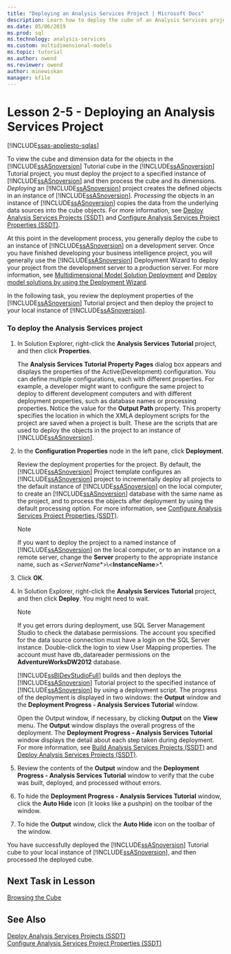 ```yaml
---
title: "Deploying an Analysis Services Project | Microsoft Docs"
description: Learn how to deploy the cube of an Analysis Services project.
ms.date: 05/06/2019
ms.prod: sql
ms.technology: analysis-services
ms.custom: multidimensional-models
ms.topic: tutorial
ms.author: owend
ms.reviewer: owend
author: minewiskan
manager: kfile
---
```

# Lesson 2-5 - Deploying an Analysis Services Project
[!INCLUDE[ssas-appliesto-sqlas](../includes/ssas-appliesto-sqlas.md)]

To view the cube and dimension data for the objects in the [!INCLUDE[ssASnoversion](../includes/ssasnoversion-md.md)] Tutorial cube in the [!INCLUDE[ssASnoversion](../includes/ssasnoversion-md.md)] Tutorial project, you must deploy the project to a specified instance of [!INCLUDE[ssASnoversion](../includes/ssasnoversion-md.md)] and then process the cube and its dimensions. *Deploying* an [!INCLUDE[ssASnoversion](../includes/ssasnoversion-md.md)] project creates the defined objects in an instance of [!INCLUDE[ssASnoversion](../includes/ssasnoversion-md.md)]. *Processing* the objects in an instance of [!INCLUDE[ssASnoversion](../includes/ssasnoversion-md.md)] copies the data from the underlying data sources into the cube objects. For more information, see [Deploy Analysis Services Projects &#40;SSDT&#41;](../multidimensional-models/deploy-analysis-services-projects-ssdt.md) and [Configure Analysis Services Project Properties &#40;SSDT&#41;](../multidimensional-models/configure-analysis-services-project-properties-ssdt.md).  
  
At this point in the development process, you generally deploy the cube to an instance of [!INCLUDE[ssASnoversion](../includes/ssasnoversion-md.md)] on a development server. Once you have finished developing your business intelligence project, you will generally use the [!INCLUDE[ssASnoversion](../includes/ssasnoversion-md.md)] Deployment Wizard to deploy your project from the development server to a production server. For more information, see [Multidimensional Model Solution Deployment](../deployment/multidimensional-model-solution-deployment.md) and [Deploy model solutions by using the Deployment Wizard](../deployment/deploy-model-solutions-using-the-deployment-wizard.md).  
  
In the following task, you review the deployment properties of the [!INCLUDE[ssASnoversion](../includes/ssasnoversion-md.md)] Tutorial project and then deploy the project to your local instance of [!INCLUDE[ssASnoversion](../includes/ssasnoversion-md.md)].  
  
### To deploy the Analysis Services project  
  
1.  In Solution Explorer, right-click the **Analysis Services Tutorial** project, and then click **Properties**.  
  
    The **Analysis Services Tutorial Property Pages** dialog box appears and displays the properties of the Active(Development) configuration. You can define multiple configurations, each with different properties. For example, a developer might want to configure the same project to deploy to different development computers and with different deployment properties, such as database names or processing properties. Notice the value for the **Output Path** property. This property specifies the location in which the XMLA deployment scripts for the project are saved when a project is built. These are the scripts that are used to deploy the objects in the project to an instance of [!INCLUDE[ssASnoversion](../includes/ssasnoversion-md.md)].  
  
2.  In the **Configuration Properties** node in the left pane, click **Deployment**.  
  
    Review the deployment properties for the project. By default, the [!INCLUDE[ssASnoversion](../includes/ssasnoversion-md.md)] Project template configures an [!INCLUDE[ssASnoversion](../includes/ssasnoversion-md.md)] project to incrementally deploy all projects to the default instance of [!INCLUDE[ssASnoversion](../includes/ssasnoversion-md.md)] on the local computer, to create an [!INCLUDE[ssASnoversion](../includes/ssasnoversion-md.md)] database with the same name as the project, and to process the objects after deployment by using the default processing option. For more information, see [Configure Analysis Services Project Properties &#40;SSDT&#41;](../multidimensional-models/configure-analysis-services-project-properties-ssdt.md).  
  
    > [!NOTE]  
    > If you want to deploy the project to a named instance of [!INCLUDE[ssASnoversion](../includes/ssasnoversion-md.md)] on the local computer, or to an instance on a remote server, change the **Server** property to the appropriate instance name, such as \<*ServerName**>\\<**InstanceName**>*.  
  
3.  Click **OK**.  
  
4.  In Solution Explorer, right-click the **Analysis Services Tutorial** project, and then click **Deploy**. You might need to wait.  
  
    > [!NOTE]  
    > If you get errors during deployment, use SQL Server Management Studio to check the database permissions. The account you specified for the data source connection must have a login on the SQL Server instance. Double-click the login to view User Mapping properties. The account must have db_datareader permissions on the **AdventureWorksDW2012** database.  
  
    [!INCLUDE[ssBIDevStudioFull](../includes/ssbidevstudiofull-md.md)] builds and then deploys the [!INCLUDE[ssASnoversion](../includes/ssasnoversion-md.md)] Tutorial project to the specified instance of [!INCLUDE[ssASnoversion](../includes/ssasnoversion-md.md)] by using a deployment script. The progress of the deployment is displayed in two windows: the **Output** window and the **Deployment Progress - Analysis Services Tutorial** window.  
  
    Open the Output window, if necessary, by clicking **Output** on the **View** menu. The **Output** window displays the overall progress of the deployment. The **Deployment Progress - Analysis Services Tutorial** window displays the detail about each step taken during deployment. For more information, see [Build Analysis Services Projects &#40;SSDT&#41;](../multidimensional-models/build-analysis-services-projects-ssdt.md) and [Deploy Analysis Services Projects &#40;SSDT&#41;](../multidimensional-models/deploy-analysis-services-projects-ssdt.md).  
  
5.  Review the contents of the **Output** window and the **Deployment Progress - Analysis Services Tutorial** window to verify that the cube was built, deployed, and processed without errors.  
  
6.  To hide the **Deployment Progress - Analysis Services Tutorial** window, click the **Auto Hide** icon (it looks like a pushpin) on the toolbar of the window.  
  
7.  To hide the **Output** window, click the **Auto Hide** icon on the toolbar of the window.  
  
You have successfully deployed the [!INCLUDE[ssASnoversion](../includes/ssasnoversion-md.md)] Tutorial cube to your local instance of [!INCLUDE[ssASnoversion](../includes/ssasnoversion-md.md)], and then processed the deployed cube.  
  
## Next Task in Lesson  
[Browsing the Cube](lesson-2-6-browsing-the-cube.md)  
  
## See Also  
[Deploy Analysis Services Projects &#40;SSDT&#41;](../multidimensional-models/deploy-analysis-services-projects-ssdt.md)  
[Configure Analysis Services Project Properties &#40;SSDT&#41;](../multidimensional-models/configure-analysis-services-project-properties-ssdt.md)  
  
  
  
